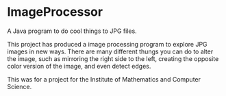 # ImageProcessor
A Java program to do cool things to JPG files.

This project has produced a image processing program to explore JPG images in new ways. There are many different thungs you can
do to alter the image, such as mirroring the right side to the left, creating the opposite color version of the image, and even
detect edges. 

This was for a project for the Institute of Mathematics and Computer Science.

